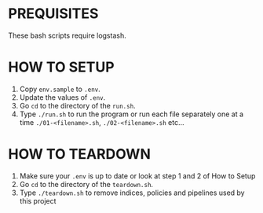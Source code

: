 # PREQUISITES

These bash scripts require logstash.

# HOW TO SETUP

1. Copy `env.sample` to `.env`.
2. Update the values of `.env`.
3. Go `cd` to the directory of the `run.sh`.
4. Type `./run.sh` to run the program or run each file separately one at a time `./01-<filename>.sh`, `./02-<filename>.sh` etc...

# HOW TO TEARDOWN

1. Make sure your `.env` is up to date or look at step 1 and 2 of How to Setup
2. Go `cd` to the directory of the `teardown.sh`.
3. Type `./teardown.sh` to remove indices, policies and pipelines used by this project
